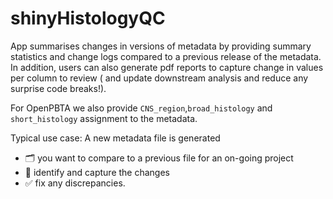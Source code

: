 # shinyHistologyQC
App summarises changes in versions of metadata by providing summary statistics and change logs compared to a previous release of the metadata. In addition, users can also generate pdf reports to capture change in values per column to review ( and update downstream analysis and reduce any surprise code breaks!).

For OpenPBTA we also provide `CNS_region`,`broad_histology` and `short_histology` assignment to the metadata.

Typical use case:
A new metadata file is generated
  - 🗂 you want to compare to a previous file for an on-going project
  - 🔖 identify and capture the changes 
  - ✅ fix any discrepancies.
  
  


